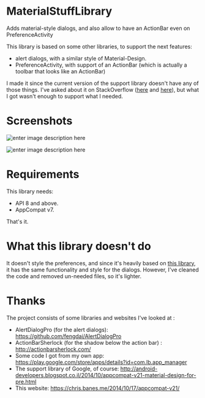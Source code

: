 MaterialStuffLibrary
====================

Adds material-style dialogs, and also allow to have an ActionBar even on PreferenceActivity

This library is based on some other libraries, to support the next features:

 - alert dialogs, with a similar style of Material-Design.
 - PreferenceActivity, with support of an ActionBar (which is actually a toolbar that looks like an ActionBar)
 
I made it since the current version of the support library doesn't have any of those things. I've asked about it on StackOverflow ([here](http://stackoverflow.com/q/26473648) and [here](http://stackoverflow.com/q/26495530/)), but what I got wasn't enough to support what I needed.

Screenshots
==
![enter image description here](https://raw.githubusercontent.com/AndroidDeveloperLB/MaterialStuffLibrary/master/1.png)

![enter image description here](https://raw.githubusercontent.com/AndroidDeveloperLB/MaterialStuffLibrary/master/2.png)

Requirements
==
This library needs:
 - API 8 and above.
 - AppCompat v7.

That's it.

What this library doesn't do
==
It doesn't style the preferences, and since it's heavily based on [this library](https://github.com/fengdai/AlertDialogPro), it has the same functionality and style for the dialogs. However, I've cleaned the code and removed un-needed files, so it's lighter.

Thanks
==
The project consists of some libraries and websites I've looked at :
 - AlertDialogPro (for the alert dialogs):
 https://github.com/fengdai/AlertDialogPro
 - ActionBarSherlock (for the shadow below the action bar) :
 http://actionbarsherlock.com/
 - Some code I got from my own app:
 https://play.google.com/store/apps/details?id=com.lb.app_manager
 - The support library of Google, of course:
 http://android-developers.blogspot.co.il/2014/10/appcompat-v21-material-design-for-pre.html
 - This website:
 https://chris.banes.me/2014/10/17/appcompat-v21/  
